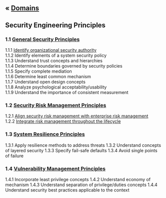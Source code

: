 &laquo; [Domains](../index.md)
---
## Security Engineering Principles

### 1.1 [General Security Principles](task-1.1.md)
1.1.1  [Identify organizational security authority](task-1.1.md#111)  
1.1.2  Identify elements of a system security policy  
1.1.3 Understand trust concepts and hierarchies  
1.1.4 Determine boundaries governed by security policies  
1.1.5 Specify complete mediation  
1.1.6 Determine least common mechanism  
1.1.7 Understand open design concepts  
1.1.8 Analyze psychological acceptability/usability  
1.1.9 Understand the importance of consistent measurement  

### 1.2 [Security Risk Management Principles](task-1.2.md)
1.2.1  [Align security risk management with enterprise risk management](task-1.2.md#121)  
1.2.2  [Integrate risk management throughout the lifecycle](task-1.2.md\[#^="122"\])

### 1.3 [System Resilience Principles](task-1.3.md)
1.3.1  Apply resilience methods to address threats
1.3.2  Understand concepts of layered security
1.3.3  Specify fail-safe defaults
1.3.4  Avoid single points of failure

### 1.4 [Vulnerability Management Principles](task-1.4.md)
1.4.1  Incorporate least privilege concepts
1.4.2  Understand economy of mechanism
1.4.3  Understand separation of privilege/duties concepts
1.4.4  Understand security best practices applicable to the context
<!--stackedit_data:
eyJoaXN0b3J5IjpbLTE4MDQ4ODg2MTksMjMzNTY5MjAsLTE4MT
Y1MTgyMjQsMTU2MjgzMzA0OSwtMTY3MjAxODEwOCwxMTc4MDA0
NzU0LC0xODE2NTE4MjI0LC05Njg5MDI0ODIsMTUyNzQ0NTM5My
wxNTI3NDQ1MzkzLDE3NjI0NDkxMTFdfQ==
-->